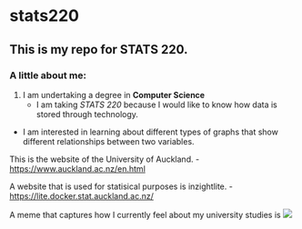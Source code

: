 # stats220

## This is my repo for STATS 220. 

### A little about me:

1. I am undertaking a degree in **Computer Science**
   - I am taking *STATS 220* because I would like to know how data is stored through technology.
* I am interested in learning about different types of graphs that show different relationships between two variables.

This is the website of the University of Auckland. - https://www.auckland.ac.nz/en.html



A website that is used for statisical purposes is inzightlite. - https://lite.docker.stat.auckland.ac.nz/

A meme that captures how I currently feel about my university studies is ![](https://media.tenor.com/arkHcMTi6rgAAAAC/the-office-interested.gif)
